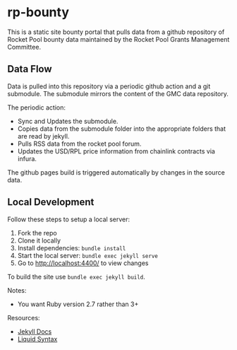 # rp-bounty

This is a static site bounty portal that pulls data from a github repository of Rocket Pool bounty data maintained by the Rocket Pool Grants Management Committee.

## Data Flow

Data is pulled into this repository via a periodic github action and a git submodule. The submodule mirrors the content of the GMC data repository. 

The periodic action:
* Sync and Updates the submodule.
* Copies data from the submodule folder into the appropriate folders that are read by jekyll.
* Pulls RSS data from the rocket pool forum.
* Updates the USD/RPL price information from chainlink contracts via infura. 

The github pages build is triggered automatically by changes in the source data.

## Local Development

Follow these steps to setup a local server:

1. Fork the repo
1. Clone it locally
1. Install dependencies: `bundle install`
1. Start the local server: `bundle exec jekyll serve`
1. Go to <http://localhost:4400/> to view changes

To build the site use `bundle exec jekyll build`.

Notes:
* You want Ruby version 2.7 rather than 3+

Resources:
- [Jekyll Docs](https://jekyllrb.com/docs/)
- [Liquid Syntax](https://shopify.github.io/liquid/basics/introduction/)